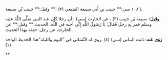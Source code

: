 ١٠٨٦ سي:** حبيب بن أَبي سبيعة الضبعي (٢) ،** وقيل:** حبيب بْن سبيعة.

**وقِيلَ:** سبيعة بْن حبيب (٣) ، عن الحارث (سي) : أن رجلا كَانَ عند النبي صَلَّى اللَّهُ عليه وسلم فمر بِهِ رجل فَقَالَ: يَا رَسُولَ اللَّهِ إِنِّي أحبه في اللَّه..الحديث،** وقيل:** عن الحارث، عن رجل، حدثه بهذا الحديث.

**رَوَى عَنه:** ثابت البناني (سي) (٤) .روى له النَّسَائي في "اليوم والليلة"هذا الحديظ الواحد (١) .

**
